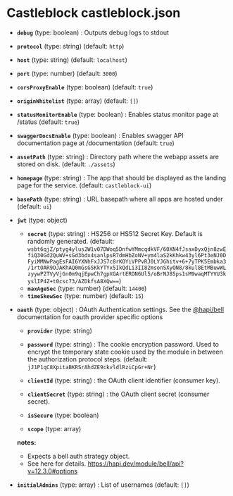 # Castleblock castleblock.json

- **`debug`** (type: boolean) : Outputs debug logs to stdout

- **`protocol`** (type: string)
  (default: `http`)
- **`host`** (type: string)
  (default: `localhost`)
- **`port`** (type: number)
  (default: `3000`)
- **`corsProxyEnable`** (type: boolean)
  (default: `true`)
- **`originWhitelist`** (type: array)
  (default: `[]`)

- **`statusMonitorEnable`** (type: boolean) : Enables status monitor page at /status
  (default: `true`)
- **`swaggerDocsEnable`** (type: boolean) : Enables swagger API documentation page at /documentation
  (default: `true`)
- **`assetPath`** (type: string) : Directory path where the webapp assets are stored on disk.
  (default: `./assets`)
- **`homepage`** (type: string) : The app that should be displayed as the landing page for the service.
  (default: `castleblock-ui`)
- **`basePath`** (type: string) : URL basepath where all apps are hosted under
  (default: `ui`)
- **`jwt`** (type: object)

  - **`secret`** (type: string) : HS256 or HS512 Secret Key. Default is randomly generated.
    (default: `wsbt6qjZ/ptyg4ylus2W1v07DWoq5DnfwYMmcqdkVF/60XN4fJsaxDyxQjn8zwEfiQ30Gd2QuWV+sGd3bdx4sanlpsR7dmHbZoNV+ym4laS2kKhkw43yl6Pt3eNJ0DFyiMMNwPagEsFAI6YXNhFxJJS7c8rKOYiVPPvRJ0LYJGhitv+6+7yTPK5Embka3/1rtOAR9OJAKhAQ0mGsGSKkYTYx5IkQdLi3II82msonSXyON8/8kul8EtMBuwWLzyywP2TVyVjGn0m9qjEpwCh7gpXGArtERON6Ul5/oBrNJ85ps1sM9waqMTYVU3kyslIP4Z+t0csc73/AZDkfsA8XQw==`)
  - **`maxAgeSec`** (type: number)
    (default: `14400`)
  - **`timeSkewSec`** (type: number)
    (default: `15`)

- **`oauth`** (type: object) : OAuth Authentication settings. See the [@hapi/bell](https://hapi.dev/module/bell/api?v=12.3.0#options) documentation for oauth provider specific options

  - **`provider`** (type: string)

  - **`password`** (type: string) : The cookie encryption password. Used to encrypt the temporary state cookie used by the module in between the authorization protocol steps.
    (default: `jJ1P1qC8XpitaBKRSrAhdZE9ckvldlRziCpGr+Nr`)
  - **`clientId`** (type: string) : the OAuth client identifier (consumer key).

  - **`clientSecret`** (type: string) : the OAuth client secret (consumer secret).

  - **`isSecure`** (type: boolean)

  - **`scope`** (type: array)

  **notes:**

  - Expects a bell auth strategy object.
  - See here for details. https://hapi.dev/module/bell/api?v=12.3.0#options

- **`initialAdmins`** (type: array) : List of usernames
  (default: `[]`)
